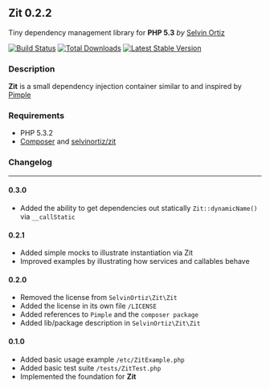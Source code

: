 ## Zit 0.2.2
Tiny dependency management library for **PHP 5.3** *by* [Selvin Ortiz](http://twitter.com/selvinortiz)

[![Build Status](https://travis-ci.org/selvinortiz/zit.png)](https://travis-ci.org/selvinortiz/zit)
[![Total Downloads](https://poser.pugx.org/selvinortiz/zit/d/total.png)](https://packagist.org/packages/selvinortiz/zit)
[![Latest Stable Version](https://poser.pugx.org/selvinortiz/zit/v/stable.png)](https://packagist.org/packages/selvinortiz/zit)

### Description
**Zit** is a small dependency injection container similar to and inspired by [Pimple](https://github.com/fabpot/Pimple)

### Requirements
- PHP 5.3.2
- [Composer](http://getcomposer.org) and [selvinortiz/zit](https://packagist.org/packages/selvinortiz/zit)

### Changelog
----
#### 0.3.0
- Added the ability to get dependencies out statically `Zit::dynamicName()` via `__callStatic`

#### 0.2.1
- Added simple mocks to illustrate instantiation via Zit
- Improved examples by illustrating how services and callables behave

#### 0.2.0
- Removed the license from `SelvinOrtiz\Zit\Zit`
- Added the license in its own file `/LICENSE`
- Added references to `Pimple` and the `composer package`
- Added lib/package description in `SelvinOrtiz\Zit\Zit`

#### 0.1.0
- Added basic usage example `/etc/ZitExample.php`
- Added basic test suite `/tests/ZitTest.php`
- Implemented the foundation for **Zit**
